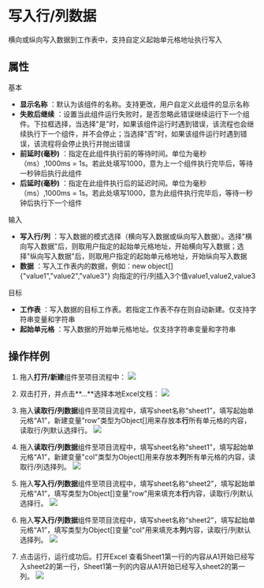 # 写入行/列数据

横向或纵向写入数据到工作表中，支持自定义起始单元格地址执行写入

## 属性
基本
- **显示名称** ：默认为该组件的名称。支持更改，用户自定义此组件的显示名称
- **失败后继续** ：设置当此组件运行失败时，是否忽略此错误继续运行下一个组件。下拉框选择，当选择"是"时，如果该组件运行时遇到错误，该流程也会继续执行下一个组件，并不会停止；当选择"否"时，如果该组件运行时遇到错误，该流程将会停止执行并抛出错误
- **前延时(毫秒)** ：指定在此组件执行前的等待时间。单位为毫秒（ms）,1000ms = 1s。若此处填写1000，意为上一个组件执行完毕后，等待一秒钟后执行此组件
- **后延时(毫秒)** ：指定在此组件执行后的延迟时间。单位为毫秒（ms）,1000ms = 1s。若此处填写1000，意为此组件执行完毕后，等待一秒钟后执行下一个组件


输入

- **写入行/列** ：写入数据的模式选择（横向写入数据或纵向写入数据）。选择&quot;横向写入数据&quot;后，则取用户指定的起始单元格地址，开始横向写入数据；选择&quot;纵向写入数据&quot;后，则取用户指定的起始单元格地址，开始纵向写入数据
- **数据** ：写入工作表内的数据，例如：new object[]{"value1","value2","value3"} 向指定的行/列插入3个值value1,value2,value3


目标

- **工作表** ：写入数据的目标工作表。若指定工作表不存在则自动新建。仅支持字符串变量和字符串
- **起始单元格** ：写入数据的开始单元格地址。仅支持字符串变量和字符串

## 操作样例

1. 拖入**打开/新建**组件至项目流程中：
![](https://docimages.blob.core.chinacloudapi.cn/images/Activities/OpenExcel1.png)

2. 双击打开，并点击**...**选择本地Excel文档：
![](https://docimages.blob.core.chinacloudapi.cn/images/Activities/OpenExcel2.png)

3. 拖入**读取行/列数据**组件至项目流程中，填写sheet名称“sheet1”，填写起始单元格“A1”，新建变量"row"类型为Object[]用来存放本**行**所有单元格的内容，读取行/列默认选择行。
![](https://docimages.blob.core.chinacloudapi.cn/images/Activities/ReadRowOrColumn1.png)

4. 拖入**读取行/列数据**组件至项目流程中，填写sheet名称“sheet1”，填写起始单元格“A1”，新建变量"col"类型为Object[]用来存放本**列**所有单元格的内容，读取行/列选择列。
![](https://docimages.blob.core.chinacloudapi.cn/images/Activities/ReadRowOrColumn2.png)

5. 拖入**写入行/列数据**组件至项目流程中，填写sheet名称“sheet2”，填写起始单元格“A1”，填写类型为Object[]变量"row"用来填充本**行**内容，读取行/列默认选择行。
![](https://docimages.blob.core.chinacloudapi.cn/images/Activities/WriteRowOrColumn1.png)

6. 拖入**写入行/列数据**组件至项目流程中，填写sheet名称“sheet2”，填写起始单元格“A1”，填写类型为Object[]变量"col"用来填充本**列**内容，读取行/列默认选择列。
![](https://docimages.blob.core.chinacloudapi.cn/images/Activities/WriteRowOrColumn2.png)

7. 点击运行，运行成功后。打开Excel 查看Sheet1第一行的内容从A1开始已经写入sheet2的第一行，Sheet1第一列的内容从A1开始已经写入sheet2的第一列。
![](https://docimages.blob.core.chinacloudapi.cn/images/Activities/WriteRowOrColumn3.png)

